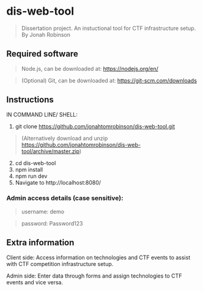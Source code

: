 # dis-web-tool

> Dissertation project. An instuctional tool for CTF infrastructure setup. By Jonah Robinson

## Required software

>Node.js, can be downloaded at: https://nodejs.org/en/

>(Optional) Git, can be downloaded at: https://git-scm.com/downloads

## Instructions

IN COMMAND LINE/ SHELL:
1. git clone https://github.com/jonahtomrobinson/dis-web-tool.git 
>(Alternatively download and unzip https://github.com/jonahtomrobinson/dis-web-tool/archive/master.zip)
2. cd dis-web-tool
3. npm install
4. npm run dev
5. Navigate to http://localhost:8080/

### Admin access details (case sensitive):

>username: demo

>password: Password123

## Extra information

Client side:
Access information on technologies and CTF events to assist with CTF competition infrastructure setup.

Admin side:
Enter data through forms and assign technologies to CTF events and vice versa.